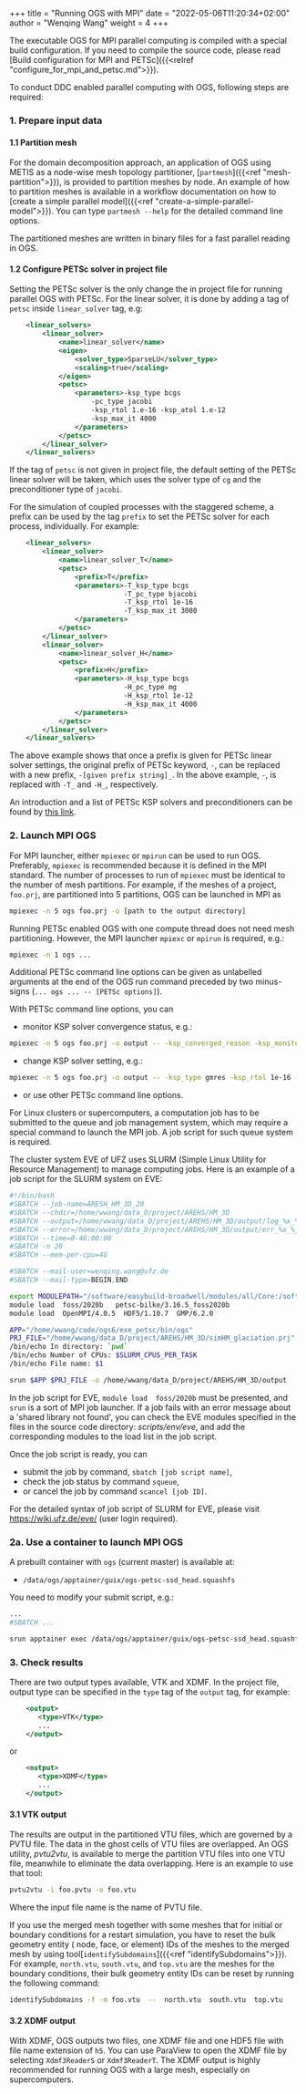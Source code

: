 +++
title = "Running OGS with MPI"
date = "2022-05-06T11:20:34+02:00"
author = "Wenqing Wang"
weight = 4
+++

<!-- vale off -->
The executable OGS for MPI parallel computing is compiled with a special
build configuration. If you need to compile the source code, please read
[Build configuration for MPI and PETSc]({{<relref "configure_for_mpi_and_petsc.md">}}).
<!-- vale on -->

To conduct DDC enabled parallel computing with OGS, following steps are required:

### 1. Prepare input data

#### 1.1 Partition mesh

For the domain decomposition approach, an application of OGS using METIS as a node-wise
 mesh topology partitioner, [`partmesh`]({{<ref
"mesh-partition">}}), is provided to partition meshes by node. An example of how
 to partition meshes is available in a workflow documentation on how to [create a simple parallel model]({{<ref
"create-a-simple-parallel-model">}}). You can type `partmesh --help` for the detailed
command line options.

The partitioned meshes are written in binary files for a fast parallel reading
in OGS.

#### 1.2 Configure PETSc solver in project file

Setting the PETSc solver is the only change the in project file for running parallel OGS with PETSc.
For the linear solver, it is done by adding a tag of `petsc` inside `linear_solver` tag,
 e.g:

```xml
    <linear_solvers>
        <linear_solver>
            <name>linear_solver</name>
            <eigen>
                <solver_type>SparseLU</solver_type>
                <scaling>true</scaling>
            </eigen>
            <petsc>
                <parameters>-ksp_type bcgs
                    -pc_type jacobi
                    -ksp_rtol 1.e-16 -ksp_atol 1.e-12
                    -ksp_max_it 4000
                </parameters>
            </petsc>
        </linear_solver>
    </linear_solvers>
```

If the tag of `petsc` is not given in project file, the default setting of the PETSc
linear solver will be taken, which uses the solver type of `cg` and
the preconditioner type of `jacobi`.

<!-- TODO: Explain the example above at best a little bit more. This can be done by comments in the `xml`-code snippet. -->

For the simulation of coupled processes with the staggered scheme, a prefix
can be used by the tag `prefix` to set the PETSc solver for each process, individually.
For example:

```xml
    <linear_solvers>
        <linear_solver>
            <name>linear_solver_T</name>
            <petsc>
                <prefix>T</prefix>
                <parameters>-T_ksp_type bcgs
                            -T_pc_type bjacobi
                            -T_ksp_rtol 1e-16
                            -T_ksp_max_it 3000
                </parameters>
            </petsc>
        </linear_solver>
        <linear_solver>
            <name>linear_solver_H</name>
            <petsc>
                <prefix>H</prefix>
                <parameters>-H_ksp_type bcgs
                            -H_pc_type mg
                            -H_ksp_rtol 1e-12
                            -H_ksp_max_it 4000
                </parameters>
            </petsc>
        </linear_solver>
    </linear_solvers>
```

The above example shows that once a prefix is given for PETSc linear solver
settings, the original prefix of PETSc
keyword, `-`, can be replaced with a new prefix, `-[given prefix string]_`. In the
above example, `-`, is replaced with `-T_` and `-H_`, respectively.

An introduction and a list of PETSc KSP solvers and preconditioners can be found by
[this link](https://petsc.org/release/manualpages/KSP).

<!-- TODO: At best explain the example above in more detail. This can be done by comments in the `xml`-code snippet. -->

### 2. Launch MPI OGS

For MPI launcher, either `mpiexec` or `mpirun` can be used to run OGS.
Preferably, `mpiexec` is recommended because it is defined in the MPI standard.
The number of processes to run of `mpiexec` must be identical to the number of mesh partitions.
For example, if the meshes of a project, `foo.prj`, are partitioned into 5 partitions,
OGS can be launched in MPI as

```bash
mpiexec -n 5 ogs foo.prj -o [path to the output directory]
```

Running PETSc enabled OGS with one compute thread does not need mesh partitioning.
 However, the MPI launcher `mpiexc` or `mpirun` is required, e.g.:

```bash
mpiexec -n 1 ogs ...
```

Additional PETSc command line options can be given as unlabelled arguments at the end of the OGS run command preceded by two
minus-signs
(`... ogs ... -- [PETSc options]`).

With PETSc command line options, you can

* monitor KSP solver convergence status, e.g.:

```bash
mpiexec -n 5 ogs foo.prj -o output -- -ksp_converged_reason -ksp_monitor_true_residual
```

* change KSP solver setting, e.g.:

```bash
mpiexec -n 5 ogs foo.prj -o output -- -ksp_type gmres -ksp_rtol 1e-16 -ksp_max_it 2000
```

* or use other PETSc command line options.

For Linux clusters or supercomputers, a computation job has to be submitted to the
queue and job management system, which may require a special command to
launch the MPI job. A job script for such queue system is required.

The cluster system EVE of UFZ uses SLURM
 (Simple Linux Utility for Resource Management) to manage computing jobs.
Here is an example of a job script for the SLURM system on EVE:

```bash
#!/bin/bash
#SBATCH --job-name=ARESH_HM_3D_20
#SBATCH --chdir=/home/wwang/data_D/project/AREHS/HM_3D
#SBATCH --output=/home/wwang/data_D/project/AREHS/HM_3D/output/log_%x_%j.txt
#SBATCH --error=/home/wwang/data_D/project/AREHS/HM_3D/output/err_%x_%j.txt
#SBATCH --time=0-48:00:00
#SBATCH -n 20
#SBATCH --mem-per-cpu=4G

#SBATCH --mail-user=wenqing.wang@ufz.de
#SBATCH --mail-type=BEGIN,END

export MODULEPATH="/software/easybuild-broadwell/modules/all/Core:/software/modulefiles"
module load  foss/2020b   petsc-bilke/3.16.5_foss2020b
module load  OpenMPI/4.0.5  HDF5/1.10.7  GMP/6.2.0

APP="/home/wwang/code/ogs6/exe_petsc/bin/ogs"
PRJ_FILE="/home/wwang/data_D/project/AREHS/HM_3D/simHM_glaciation.prj"
/bin/echo In directory: `pwd`
/bin/echo Number of CPUs: $SLURM_CPUS_PER_TASK
/bin/echo File name: $1

srun $APP $PRJ_FILE -o /home/wwang/data_D/project/AREHS/HM_3D/output
```

In the job script for EVE, `module load  foss/2020b` must be presented, and
`srun` is a sort of MPI job launcher.
If a job fails with an error message about a 'shared library not found', you can check
the EVE modules specified in the files in the source code directory:
*scripts/env/eve*, and add the corresponding modules to the load list
in the job script.

Once the job script is ready, you can

* submit the job by command, `sbatch [job script name]`,
* check the job status by command `squeue`,
* or cancel the job by command `scancel [job ID]`.

For the detailed syntax of job script of SLURM for EVE, please visit <https://wiki.ufz.de/eve/>
(user login required).

### 2a. Use a container to launch MPI OGS

A prebuilt container with `ogs` (current master) is available at:

* `/data/ogs/apptainer/guix/ogs-petsc-ssd_head.squashfs`

You need to modify your submit script, e.g.:

```bash
...
#SBATCH ...

srun apptainer exec /data/ogs/apptainer/guix/ogs-petsc-ssd_head.squashfs ogs $PRJ_FILE
```

### 3. Check results

There are two output types available, VTK and XDMF.
In the project file, output type can be specified in the `type` tag of the `output` tag,
for example:

```xml
    <output>
       <type>VTK</type>
       ...
    </output>
```

or

```xml
    <output>
       <type>XDMF</type>
       ...
    </output>
```

#### 3.1 VTK output

The results are output in the partitioned VTU files, which are governed by
a PVTU file. The data in the ghost cells of VTU files are overlapped.
An OGS utility, *pvtu2vtu*, is available to merge the partition VTU files into one VTU file,
meanwhile to eliminate the data overlapping. Here is an example to use that tool:

```bash
pvtu2vtu -i foo.pvtu -o foo.vtu
```

Where the input file name is the name of PVTU file.

If you use the merged mesh together with some meshes that for
initial or boundary conditions for a restart simulation,  you have to reset
the bulk geometry entity ( node, face, or element) IDs of the meshes to the merged mesh by using tool[`identifySubdomains`]({{<ref "identifySubdomains">}}).
For example, `north.vtu`, `south.vtu`, and `top.vtu` are the meshes for the
boundary conditions, their bulk geometry entity IDs can be reset by running
the following command:

```bash
identifySubdomains -f -m foo.vtu  --  north.vtu  south.vtu  top.vtu
```

<!-- TODO: Check paragraph above for grammar and content. -->

#### 3.2 XDMF output

With XDMF, OGS outputs two files, one XDMF file and one HDF5 file with file name
extension of `h5`. You can use ParaView to open the XDMF file by selecting
`Xdmf3ReaderS` or `Xdmf3ReaderT`. The XDMF output is highly recommended for running OGS with a large mesh, especially on supercomputers.
